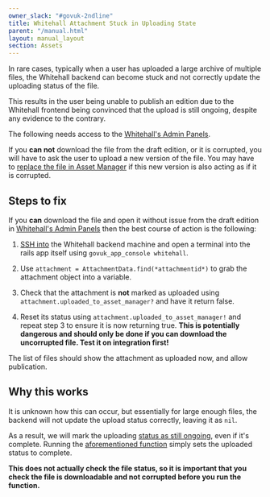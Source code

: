 ```yaml
---
owner_slack: "#govuk-2ndline"
title: Whitehall Attachment Stuck in Uploading State
parent: "/manual.html"
layout: manual_layout
section: Assets
---
```


In rare cases, typically when a user has uploaded a large archive of multiple files, the Whitehall backend can become stuck and not correctly update the uploading status of the file.

This results in the user being unable to publish an edition due to the Whitehall frontend being convinced that the upload is still ongoing, despite any evidence to the contrary.

The following needs access to the [Whitehall's Admin Panels](https://whitehall-admin.publishing.service.gov.uk/).

If you **can not** download the file from the draft edition, or it is corrupted, you will have to ask the user to upload a new version of the file. You may have to [replace the file in Asset Manager](howto-replace-an-assets-file.html) if this new version is also acting as if it is corrupted.

## Steps to fix

If you **can** download the file and open it without issue from the draft edition in [Whitehall's Admin Panels](https://whitehall-admin.publishing.service.gov.uk/) then the best course of action is the following:

1. [SSH into](howto-ssh-into-machines.html) the Whitehall backend machine and open a terminal into the rails app itself using `govuk_app_console whitehall`.

2. Use `attachment = AttachmentData.find(*attachmentid*)` to grab the attachment object into a variable.

3. Check that the attachment is **not** marked as uploaded using `attachment.uploaded_to_asset_manager?` and have it return false.

4. Reset its status using `attachment.uploaded_to_asset_manager!` and repeat step 3 to ensure it is now returning true. **This is potentially dangerous and should only be done if you can download the uncorrupted file. Test it on integration first!**

The list of files should show the attachment as uploaded now, and allow publication.

## Why this works

It is unknown how this can occur, but essentially for large enough files, the backend will not update the upload status correctly, leaving it as `nil`.

As a result, we will mark the uploading [status as still ongoing](https://github.com/alphagov/whitehall/blob/bc5b3daa909b7c7d084ad2c459a1577bb3f3b771/app/helpers/admin/editions_helper.rb#L236-L241), even if it's complete. Running the [aforementioned function](https://github.com/alphagov/whitehall/blob/070ba6d94de0b04d667ad28f55a30cd3a74ba772/app/models/attachment_data.rb#L82-L85) simply sets the uploaded status to complete.

**This does not actually check the file status, so it is important that you check the file is downloadable and not corrupted before you run the function.**
